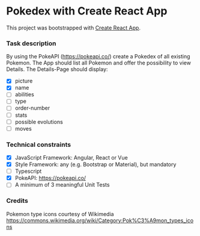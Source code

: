 # Pokedex with Create React App

This project was bootstrapped with [Create React App](https://github.com/facebook/create-react-app).

### Task description
By using the PokeAPI (https://pokeapi.co/) create a Pokedex of all existing Pokemon. The App should list all Pokemon and offer the possibility to view Details.
The Details-Page should display:
- [x] picture
- [x] name
- [ ] abilities
- [ ] type
- [ ] order-number
- [ ] stats
- [ ] possible evolutions
- [ ] moves

### Technical constraints
- [x] JavaScript Framework: Angular, React or Vue
- [x] Style Framework: any (e.g. Bootstrap or Material), but mandatory
- [ ] Typescript
- [x] PokeAPI: https://pokeapi.co/
- [ ] A minimum of 3 meaningful Unit Tests

### Credits
Pokemon type icons courtesy of Wikimedia https://commons.wikimedia.org/wiki/Category:Pok%C3%A9mon_types_icons
